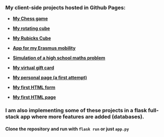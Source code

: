 
### My client-side projects hosted in Github Pages:
- **[My Chess game](https://g-myron.github.io/chess/)**
- **[My rotating cube](https://g-myron.github.io/Rotating-Cube/)**
- **[My Rubicks Cube](https://g-myron.github.io/Rubiks-Cube/)**

- **[App for my Erasmus mobility](https://g-myron.github.io/ErasmusPoliMi/)**
- **[Simulation of a high school maths problem](https://g-myron.github.io/tall-short-simulation/)**
- **[My virtual gift card](https://g-myron.github.io/filaras/)**
- **[My personal page (a first attempt)](https://g-myron.github.io/me/)**
- **[My first HTML form](https://g-myron.github.io/myForm/)**
- **[My first HTML page](https://g-myron.github.io/myHTML/)**


### I am also implementing some of these projects in a flask full-stack app where more features are added (databases).

#### Clone the repository and run with `flask run` or just `app.py`

